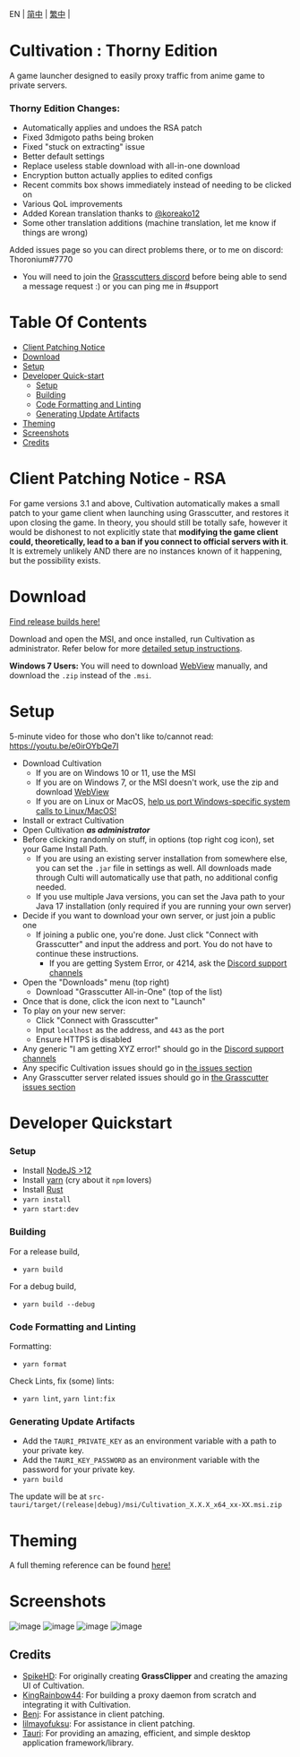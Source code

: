 EN | [简中](README_zh-CN.md) | [繁中](README_zh-TW.md) |

# Cultivation : Thorny Edition

A game launcher designed to easily proxy traffic from anime game to private servers.

### Thorny Edition Changes:

- Automatically applies and undoes the RSA patch
- Fixed 3dmigoto paths being broken
- Fixed "stuck on extracting" issue
- Better default settings
- Replace useless stable download with all-in-one download
- Encryption button actually applies to edited configs
- Recent commits box shows immediately instead of needing to be clicked on
- Various QoL improvements
- Added Korean translation thanks to [@koreako12](https://github.com/koreako12)
- Some other translation additions (machine translation, let me know if things are wrong)

Added issues page so you can direct problems there, or to me on discord: Thoronium#7770

- You will need to join the [Grasscutters discord](https://discord.gg/grasscutter) before being able to send a message request :) or you can ping me in #support

# Table Of Contents

- [Client Patching Notice](#client-patching-notice)
- [Download](#download)
- [Setup](#setup)
- [Developer Quick-start](#developer-quickstart)
  - [Setup](#setup)
  - [Building](#building)
  - [Code Formatting and Linting](#code-formatting-and-linting)
  - [Generating Update Artifacts](#generating-update-artifacts)
- [Theming](#theming)
- [Screenshots](#screenshots)
- [Credits](#credits)

# Client Patching Notice - RSA

For game versions 3.1 and above, Cultivation automatically makes a small patch to your game client when launching using Grasscutter, and restores it upon closing the game. In theory, you should still be totally safe, however it would be dishonest to not explicitly state that **modifying the game client could, theoretically, lead to a ban if you connect to official servers with it**. It is extremely unlikely AND there are no instances known of it happening, but the possibility exists.

# Download

[Find release builds here!](https://github.com/Grasscutters/Cultivation/releases)

Download and open the MSI, and once installed, run Cultivation as administrator. Refer below for more [detailed setup instructions](#setup).

**Windows 7 Users:** You will need to download [WebView](https://developer.microsoft.com/en-us/microsoft-edge/webview2/#download-section) manually, and download the `.zip` instead of the `.msi`.

# Setup

5-minute video for those who don't like to/cannot read: https://youtu.be/e0irOYbQe7I

- Download Cultivation
  - If you are on Windows 10 or 11, use the MSI
  - If you are on Windows 7, or the MSI doesn't work, use the zip and download [WebView](https://developer.microsoft.com/en-us/microsoft-edge/webview2/)
  - If you are on Linux or MacOS, [help us port Windows-specific system calls to Linux/MacOS!](https://github.com/Grasscutters/Cultivation/issues/7)
- Install or extract Cultivation
- Open Cultivation **_as administrator_**
- Before clicking randomly on stuff, in options (top right cog icon), set your Game Install Path.
  - If you are using an existing server installation from somewhere else, you can set the `.jar` file in settings as well. All downloads made through Culti will automatically use that path, no additional config needed.
  - If you use multiple Java versions, you can set the Java path to your Java 17 installation (only required if you are running your own server)
- Decide if you want to download your own server, or just join a public one
  - If joining a public one, you're done. Just click "Connect with Grasscutter" and input the address and port. You do not have to continue these instructions.
    - If you are getting System Error, or 4214, ask the [Discord support channels](https://discord.gg/grasscutter)
- Open the "Downloads" menu (top right)
  - Download "Grasscutter All-in-One" (top of the list)
- Once that is done, click the icon next to "Launch"
- To play on your new server:
  - Click "Connect with Grasscutter"
  - Input `localhost` as the address, and `443` as the port
  - Ensure HTTPS is disabled
- Any generic "I am getting XYZ error!" should go in the [Discord support channels](https://discord.gg/grasscutter)
- Any specific Cultivation issues should go in [the issues section](/issues)
- Any Grasscutter server related issues should go in [the Grasscutter issues section](https://github.com/Grasscutters/Grasscutter)

# Developer Quickstart

### Setup

- Install [NodeJS >12](https://nodejs.org/en/)
- Install [yarn](https://classic.yarnpkg.com/lang/en/docs/install) (cry about it `npm` lovers)
- Install [Rust](https://www.rust-lang.org/tools/install)
- `yarn install`
- `yarn start:dev`

### Building

For a release build,

- `yarn build`

For a debug build,

- `yarn build --debug`

### Code Formatting and Linting

Formatting:

- `yarn format`

Check Lints, fix (some) lints:

- `yarn lint`, `yarn lint:fix`

### Generating Update Artifacts

- Add the `TAURI_PRIVATE_KEY` as an environment variable with a path to your private key.
- Add the `TAURI_KEY_PASSWORD` as an environment variable with the password for your private key.
- `yarn build`

The update will be at `src-tauri/target/(release|debug)/msi/Cultivation_X.X.X_x64_xx-XX.msi.zip`

# Theming

A full theming reference can be found [here!](/THEMES.md)

# Screenshots

![image](https://user-images.githubusercontent.com/107363768/221495236-ca1e2f2e-0f85-4765-a5f3-8bdcea299612.png)
![image](https://user-images.githubusercontent.com/107363768/221495246-ea309640-f866-4f50-bda8-f9d916380f92.png)
![image](https://user-images.githubusercontent.com/107363768/221495249-5a1aac39-9e8a-4244-9642-72c2e7be8a69.png)
![image](https://user-images.githubusercontent.com/107363768/221495254-ffbfc24e-ef5d-4e72-9068-a02132381dcc.png)

## Credits

- [SpikeHD](https://github.com/SpikeHD): For originally creating **GrassClipper** and creating the amazing UI of Cultivation.
- [KingRainbow44](https://github.com/KingRainbow44): For building a proxy daemon from scratch and integrating it with Cultivation.
- [Benj](https://github.com/4Benj): For assistance in client patching.
- [lilmayofuksu](https://github.com/lilmayofuksu): For assistance in client patching.
- [Tauri](https://tauri.app): For providing an amazing, efficient, and simple desktop application framework/library.
